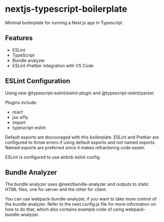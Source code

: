 # nextjs-typescript-boilerplate

Minimal boilerplate for running a Next.js app in Typescript

## Features

- ESLint
- TypeScript
- Bundle analyzer
- ESLint-Prettier integration with VS Code

## ESLint Configuration

Using new @typescript-eslint/eslint-plugin and @typescript-eslint/parser.

Plugins include:

- react
- jsx-a11y
- import
- typescript-eslint

Default exports are discouraged with this boilerplate. ESLint and Prettier are configured to throw errors if using default exports and not named exports. Named exports are preferred since it makes refractoring code easier.

ESLint is configured to use airbnb eslint config.

## Bundle Analyzer

The bundle analyzer uses @next/bundle-analyzer and outputs to static HTML files, one for server and the other for client.

You can use webpack-bundle-analyzer, if you want to take more control of the bundle analyzer. Refer to the next.config.js file for more information on how to do that, which also contains example code of using webpack-bundle-analyzer.
